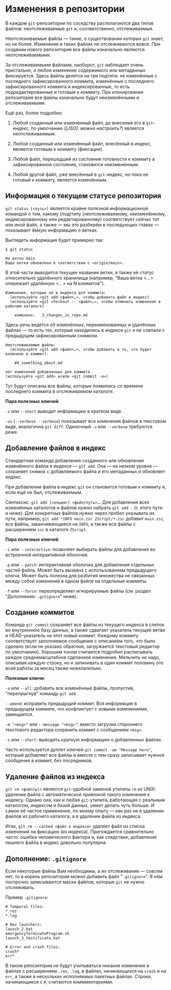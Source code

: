 # Изменения в репозитории

В каждом `git`-репозитории по соседству располагаются два типов файлов: неотслеживаемые `git` и, соответственно,
отслеживаемые.

Неотслеживаемые файлы — такие, о существовании которых `git` знает, но не более. Изменения в таких файлах не
отслеживаются вовсе. При создании нового репозитория все файлы изначально являются неотслеживаемыми.

За отслеживаемыми файлами, наоборот, `git` наблюдает очень пристально, и любое изменение содержимого или 
метаданных фиксируется. Здесь файлы делятся на три подтипа: не изменённые с последнего зафиксированного коммита, 
изменённые с последнего зафиксированного коммита и индексированные, то есть подредактированные и готовые к коммиту. 
При клонировании репозитория все файлы изначально будут неизменёнными и отслеживаемыми.

Ещё раз, более подробно:

1) Любой созданный или изменённый файл, до внесения его в `git`-индекс, по умолчанию (_[JSO]: можно настроить?_) является неотслеживаемым.

2) Любой созданный или изменённый файл, внесённый в индекс, является готовым к коммиту (фиксации).

3) Любой файл, перешедший из состояния готовности к коммиту в зафиксированное состояние, становится неизменённым.

4) Любой другой файл, уже внесённый в `git`-индекс, но пока не готовый к коммиту, является изменённым.


## Информация о текущем статусе репозитория

`git status [<путь>]` является крайне полезной информационной командой о том, какому (под)типу (неотслеживаемому, 
неизменённому, индексированному или редактированному) соответствует сейчас тот или иной файл, а также — мы это 
разберём в последующих главах — показывает ёмкую информацию о ветках.

Выглядеть информация будет примерно так:
```
$ git status

На ветке main
Ваша ветка обновлена в соответствии с «origin/main».
```
В этой части выводится текущее название ветки, а также её статус относительно удалённого хранилища (например, 
"Ваша ветка <…> опережает удалённую <…> на N коммитов").

```
Изменения, которые не в индексе для коммита:
  (используйте «git add <файл>…», чтобы добавить файл в индекс)
  (используйте «git checkout -- <файл>…», чтобы отменить изменения в рабочем каталоге)

    изменено:   3_changes_in_repo.md
```
Здесь речь ведётся об изменённых, переименованных и удалённых файлах — то есть тех, которые находились в 
индексе `git` и не совпали с предыдущим зафиксированным снимком.

```
Неотслеживаемые файлы:
  (используйте «git add <файл>…», чтобы добавить в то, что будет включено в коммит).

    #4_something_about.md

нет изменений добавленных для коммита
(используйте «git add» и/или «git commit -a»)
```
Тут будут описаны все файлы, которые появились со времени последнего коммита в отслеживаемом каталоге.

**Пара полезных ключей**: 

`-s` или `--short` выводит информацию в кратком виде.

`-vv` (`--verbose --verbose`) показывает все изменения файлов в текстовом виде, аналогична `git diff`.
Одиночный `-v` или `--verbose` требуются реже.


## Добавление файлов в индекс

Стандартная команда добавления созданного или обновления изменённого файла в индексе — `git add`. Она — 
на низком уровне — сохраняет снимок с добавляемого файла и его метаданных и обновляет индекс. 

При добавлении файла в индекс `git` он становится готовым к коммиту и, если ещё не был, отслеживаемым.

Синтаксис: `git add [<опции>] <файл/путь>…`. Для добавления всех изменённых каталогов и файлов нужно 
набрать `git add .` (с этого пути и ниже). Для конкретных файлов нужно через пробел указывать их пути, 
например, `git add *INFO main.zsc ZScript/*.zsc` добавит `main.zsc`, все файлы, заканчивающиеся на 
`INFO`, а также все файлы с расширением `zsc` в каталоге `ZScript`.

**Пара полезных ключей**: 

`-i` или `--interactive`: позволяет выбирать файлы для добавления во встроенной интерактивной оболочке.

`-p` или `--patch`: интерактивная оболочка для добавления отдельных частей файла. Может быть вызвана 
с использованием предыдущего ключа. Может быть полезна для разбития множества не связанных между 
собой изменений в одном файле на отдельные коммиты.

`-f` или `--force`: переопределяет игнорируемые файлы (см. раздел "Дополнение: `.gitignore`" ниже).


## Создание коммитов

Команда `git commit` сохраняет все файлы из текущего индекса в слепок во внутреннюю базу данных, а также 
сдвигает указатель текущей ветви и HEAD-указатель на этот новый коммит. Каждому коммиту соответствует 
заполняемое сообщение с описанием того, что было сделано (если не указано обратное, загружается текстовый 
редактор по умолчанию). Хорошим тоном считается подробно расписывать каждое среднемасштабное сделанное 
изменение. Мельчить не надо, описывая каждую строку, но и запихивать в один коммит половину ото всей работы 
за месяц также нежелательно.

**Полезные ключи**:

`-a` или `--all`: добавить все изменённые файлы, пропустив, "перепрыгнув" команду `git add`.

`--amend`: исправить предыдущий коммит. Вся информация в предыдущем коммите, что конфликтует с новыми 
изменениями, замещается.

`-m "<msg>"` или `--message "<msg>"`: вместо загрузки стороннего текстового редактора сохранить коммит с 
сообщением `<msg>`.

`-s` или `--short`: выводить краткую информацию о добавленных файлах.

Часто используется дуплет ключей `git commit -am "Message here"`, который добавляет все файлы и вместе с тем 
сразу записывает нужное сообщение в коммит, без посредников.


## Удаление файлов из индекса

`git rm <файл(ы)>` является `git`-удобной заменой утилиты `rm` из UNIX: удаление файла с автоматической 
привязкой такого изменения к индексу. Однако она, как и любая `git`-утилита, работающая с реальным каталогом, 
индексом и базой данных, умеет делать чуть больше. И самое её частое применение, по моему опыту — как раз не 
в удалении файлов из рабочего каталога, а в удалении файла из индекса.

Итак, `git rm --cached <файл в индексе>` удаляет файл из списка изменений на фиксацию (из индекса). 
Пригождается сравнительно часто: ошибка человеческого фактора и, как следствие, добавления лишнего файла в 
индекс довольно популярна.


## Дополнение: `.gitignore`

Если некоторые файлы Вам необходимы, а их отслеживание — совсем нет, то в корень репозитория можно добавить 
файл "`.gitignore`". В нём построчно записываются маски файлов, которые `git` не нужно отслеживать.

Пример `.gitignore`:
```
# Temporal files:
*.rez
*.log

# Dev launchers:
launch_2.bat
emergencyTerminateProgram.sh
launch_3_testificate.bat

# Error and crash files:
crash*
err*
```
В таком репозитории не будут учитываться никакие изменения в файлах с расширением `.rez`, `.log`, в файлах, 
начинающихся на `crash` и на `err`, а также в нескольких исполняемых пакетных файлах. Строки, начинающиеся с 
`#`, считаются коммментариями.
